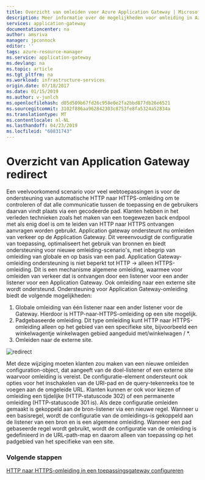 ```yaml
---
title: Overzicht van omleiden voor Azure Application Gateway | Microsoft Docs
description: Meer informatie over de mogelijkheden voor omleiding in Azure Application Gateway
services: application-gateway
documentationcenter: na
author: amsriva
manager: jpconnock
editor: ''
tags: azure-resource-manager
ms.service: application-gateway
ms.devlang: na
ms.topic: article
ms.tgt_pltfrm: na
ms.workload: infrastructure-services
origin.date: 07/18/2017
ms.date: 01/15/2019
ms.author: v-junlch
ms.openlocfilehash: d05d509b67fd26c958e0e2fa2bbd877db26e6521
ms.sourcegitcommit: 3102f886aa962842303c8753fe8fa5324a52834a
ms.translationtype: MT
ms.contentlocale: nl-NL
ms.lasthandoff: 04/23/2019
ms.locfileid: "60831743"
---
```

# <a name="application-gateway-redirect-overview"></a>Overzicht van Application Gateway redirect

Een veelvoorkomend scenario voor veel webtoepassingen is voor de ondersteuning van automatische HTTP naar HTTPS-omleiding om te controleren of dat alle communicatie tussen de toepassing en de gebruikers daarvan vindt plaats via een gecodeerde pad. Klanten hebben in het verleden technieken zoals het maken van een toegewezen back endpool met als enig doel is om te leiden van HTTP naar HTTPS ontvangen aanvragen worden gebruikt.  Application gateway ondersteunt nu omleiden van verkeer op de Application Gateway. Dit vereenvoudigt de configuratie van toepassing, optimaliseert het gebruik van bronnen en biedt ondersteuning voor nieuwe omleiding-scenario's, met inbegrip van omleiding van globale en op basis van een pad. Application Gateway-omleiding ondersteuning is niet beperkt tot HTTP -> alleen HTTPS-omleiding. Dit is een mechanisme algemene omleiding, waarmee voor omleiden van verkeer dat is ontvangen door een listener voor een ander listener voor een Application Gateway. Ook omleiding naar een externe site wordt ondersteund. Ondersteuning voor Application Gateway-omleiding biedt de volgende mogelijkheden:

1. Globale omleiding van één listener naar een ander listener voor de Gateway. Hierdoor is HTTP-naar-HTTPS-omleiding op een site mogelijk.
2. Padgebaseerde omleiding. Dit type omleiding kunt HTTP naar HTTPS-omleiding alleen op het gebied van een specifieke site, bijvoorbeeld een winkelwagentje winkelwagen gebied aangeduid met/winkelwagen / *.
3. Omleiden naar de externe site.

![redirect](./media/application-gateway-redirect-overview/redirect.png)

Met deze wijziging moeten klanten zou maken van een nieuwe omleiden configuration-object, dat aangeeft van de doel-listener of een externe site waarvoor omleiding is vereist. De configuratie-element ondersteunt ook opties voor het inschakelen van de URI-pad en de query-tekenreeks toe te voegen aan de omgeleide URL. Klanten kunnen er ook voor kiezen of omleiding een tijdelijke (HTTP-statuscode 302) of een permanente omleiding (HTTP-statuscode 301 is). Als deze configuratie omleiden gemaakt is gekoppeld aan de bron-listener via een nieuwe regel. Wanneer u een basisregel, wordt de configuratie van de omleidings-is gekoppeld aan de listener van een bron en is een algemene omleiding. Wanneer een pad gebaseerde regel wordt gebruikt, wordt de configuratie van de omleiding is gedefinieerd in de URL-path-map en daarom alleen van toepassing op het padgebied van het specifieke van een site.

### <a name="next-steps"></a>Volgende stappen

[HTTP naar HTTPS-omleiding in een toepassingsgateway configureren](redirect-http-to-https-portal.md)

<!-- Update_Description: wording update -->
